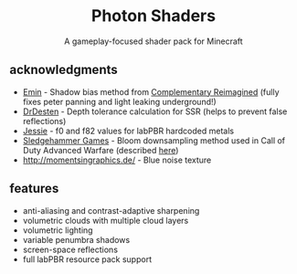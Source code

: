 <br><br>

<h1 align = "center">Photon Shaders</h1>

<p align = "center">A gameplay-focused shader pack for Minecraft</p>

## acknowledgments

* [Emin](https://github.com/EminGT) - Shadow bias method from [Complementary Reimagined](https://www.complementary.dev/reimagined/) (fully fixes peter panning and light leaking underground!)
* [DrDesten](https://github.com/DrDesten) - Depth tolerance calculation for SSR (helps to prevent false reflections)
* [Jessie](https://github.com/Jessie-LC) - f0 and f82 values for labPBR hardcoded metals
* [Sledgehammer Games](https://www.sledgehammergames.com/) - Bloom downsampling method used in Call of Duty Advanced Warfare (described [here](http://www.iryoku.com/next-generation-post-processing-in-call-of-duty-advanced-warfare))
* http://momentsingraphics.de/ - Blue noise texture

## features
* anti-aliasing and contrast-adaptive sharpening
* volumetric clouds with multiple cloud layers
* volumetric lighting
* variable penumbra shadows
* screen-space reflections
* full labPBR resource pack support
